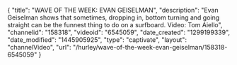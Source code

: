 {
    "title": "WAVE OF THE WEEK: EVAN GEISELMAN",
    "description": "Evan Geiselman shows that sometimes, dropping in, bottom turning and going straight can be the funnest thing to do on a surfboard. Video: Tom Aiello",
    "channelid": "158318",
    "videoid": "6545059",
    "date_created": "1299199339",
    "date_modified": "1445905925",
    "type": "captivate",
    "layout": "channelVideo",
    "url": "\/hurley\/wave-of-the-week-evan-geiselman\/158318-6545059"
}